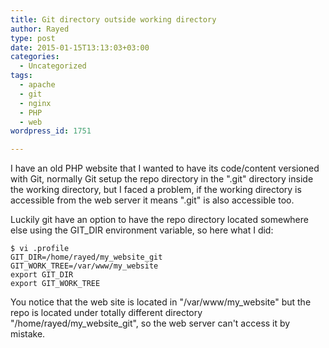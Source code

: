 ```yaml
---
title: Git directory outside working directory
author: Rayed
type: post
date: 2015-01-15T13:13:03+03:00
categories:
  - Uncategorized
tags:
  - apache
  - git
  - nginx
  - PHP
  - web
wordpress_id: 1751

---
```


I have an old PHP website that I wanted to have its code/content versioned with Git, normally Git setup the repo directory in the ".git" directory inside the working directory, but I faced a problem, if the working directory is accessible from the web server it means ".git" is also accessible too.

Luckily git have an option to have the repo directory located somewhere else using the GIT_DIR environment variable, so here what I did:

    $ vi .profile
    GIT_DIR=/home/rayed/my_website_git
    GIT_WORK_TREE=/var/www/my_website
    export GIT_DIR
    export GIT_WORK_TREE

You notice that the web site is located in "/var/www/my_website" but the repo is located under totally different directory "/home/rayed/my_website_git", so the web server can't access it by mistake.


